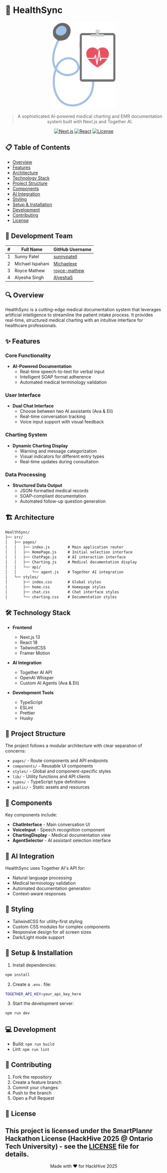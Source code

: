 # 🏥 HealthSync

<div align="center">

![HealthSync Logo](public/assets/logo.png)

> A sophisticated AI-powered medical charting and EMR documentation system built with Next.js and Together AI.

[![Next.js](https://img.shields.io/badge/Next.js-15.1.6-blue.svg)](https://nextjs.org/)
[![React](https://img.shields.io/badge/React-19.0.0-61dafb.svg)](https://reactjs.org/)
[![License](https://img.shields.io/badge/License-Academic-yellow.svg)](LICENSE)

</div>

## 📋 Table of Contents

- [Overview](#-overview)
- [Features](#-features)
- [Architecture](#-architecture)
- [Technology Stack](#-technology-stack)
- [Project Structure](#-project-structure)
- [Components](#-components)
- [AI Integration](#-ai-integration)
- [Styling](#-styling)
- [Setup & Installation](#-setup--installation)
- [Development](#-development)
- [Contributing](#-contributing)
- [License](#-license)

## 👥 Development Team
| #  | Full Name        | GitHub Username                               |
| -- |------------------|-----------------------------------------------|
| 1  | Sunny Patel      | [sunnypatell](https://github.com/sunnypatell/) |
| 2  | Michael Ispahani | [Michaelexe](https://github.com/Michaelexe)    |
| 3  | Royce Mathew         | [royce-mathew](https://github.com/royce-mathew) |
| 4  | Alyesha Singh         | [AlyeshaS](https://github.com/AlyeshaS) |

## 🔍 Overview

HealthSync is a cutting-edge medical documentation system that leverages artificial intelligence to streamline the patient intake process. It provides real-time, structured medical charting with an intuitive interface for healthcare professionals.

## ✨ Features

### Core Functionality
- **AI-Powered Documentation**
  - Real-time speech-to-text for verbal input
  - Intelligent SOAP format adherence
  - Automated medical terminology validation

### User Interface
- **Dual Chat Interface**
  - Choose between two AI assistants (Ava & Eli)
  - Real-time conversation tracking
  - Voice input support with visual feedback

### Charting System
- **Dynamic Charting Display**
  - Warning and message categorization
  - Visual indicators for different entry types
  - Real-time updates during consultation

### Data Processing
- **Structured Data Output**
  - JSON-formatted medical records
  - SOAP-compliant documentation
  - Automated follow-up question generation

## 🏗 Architecture

```plaintext
HealthSync/
├── src/
│   ├── pages/
│   │   ├── index.js        # Main application router
│   │   ├── HomePage.js     # Initial selection interface
│   │   ├── ChatPage.js     # AI interaction interface
│   │   ├── Charting.js     # Medical documentation display
│   │   └── api/
│   │       └── agent.js    # Together AI integration
│   └── styles/
│       ├── index.css       # Global styles
│       ├── home.css        # Homepage styles
│       ├── chat.css        # Chat interface styles
│       └── charting.css    # Documentation styles
```

## 🛠 Technology Stack

- **Frontend**
  - Next.js 13
  - React 18
  - TailwindCSS
  - Framer Motion

- **AI Integration**
  - Together AI API
  - OpenAI Whisper
  - Custom AI Agents (Ava & Eli)

- **Development Tools**
  - TypeScript
  - ESLint
  - Prettier
  - Husky

## 📁 Project Structure

The project follows a modular architecture with clear separation of concerns:

- `pages/` - Route components and API endpoints
- `components/` - Reusable UI components
- `styles/` - Global and component-specific styles
- `lib/` - Utility functions and API clients
- `types/` - TypeScript type definitions
- `public/` - Static assets and resources

## 🧩 Components

Key components include:

- **ChatInterface** - Main conversation UI
- **VoiceInput** - Speech recognition component
- **ChartingDisplay** - Medical documentation view
- **AgentSelector** - AI assistant selection interface

## 🤖 AI Integration

HealthSync uses Together AI's API for:

- Natural language processing
- Medical terminology validation
- Automated documentation generation
- Context-aware responses

## 💅 Styling

- TailwindCSS for utility-first styling
- Custom CSS modules for complex components
- Responsive design for all screen sizes
- Dark/Light mode support

## 🚀 Setup & Installation

1. Install dependencies:
```bash
npm install
```

2. Create a `.env.` file:
```bash
TOGETHER_API_KEY=your_api_key_here
```

3. Start the development server:
```bash
npm run dev
```

## 💻 Development

- Build: `npm run build`
- Lint: `npm run lint`

## 🤝 Contributing

1. Fork the repository
2. Create a feature branch
3. Commit your changes
4. Push to the branch
5. Open a Pull Request

## 📄 License

This project is licensed under the SmartPlannr Hackathon License (HackHive 2025 @ Ontario Tech University) - see the [LICENSE](LICENSE) file for details.
---

<p align="center">Made with ❤️ for HackHive 2025</p>

